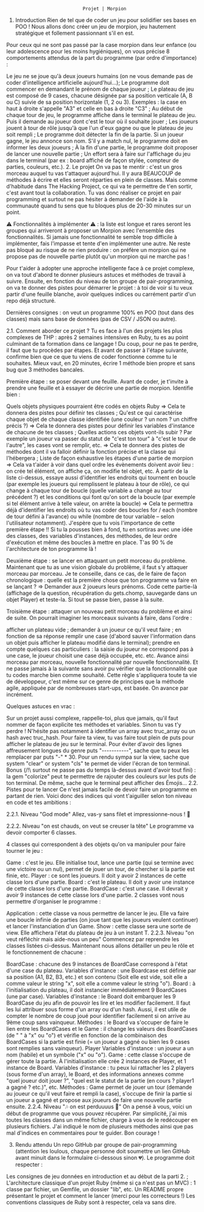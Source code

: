  								Projet | Morpion

1. Introduction
Rien de tel que de coder un jeu pour solidifier ses bases en POO ! Nous allons donc créer un jeu de morpion, jeu hautement stratégique et follement passionnant s'il en est.

Pour ceux qui ne sont pas passé par la case morpion dans leur enfance (ou leur adolescence pour les moins hygiéniques), on vous précise 8 comportements attendus de la part du programme (par ordre d'importance) :

Le jeu ne se joue qu'à deux joueurs humains (on ne vous demande pas de coder d'intelligence artificielle aujourd'hui…);
Le programme doit commencer en demandant le prénom de chaque joueur ;
Le plateau de jeu est composé de 9 cases, chacune désignée par sa position verticale (A, B ou C) suivie de sa position horizontale (1, 2 ou 3). Exemples : la case en haut à droite s'appelle "A3" et celle en bas à droite "C3" ;
Au début de chaque tour de jeu, le programme affiche dans le terminal le plateau de jeu. Puis il demande au joueur dont c'est le tour où il souhaite jouer ;
Les joueurs jouent à tour de rôle jusqu'à que l'un d'eux gagne ou que le plateau de jeu soit rempli ;
Le programme doit détecter la fin de la partie. Si un joueur gagne, le jeu annonce son nom. S'il y a match nul, le programme doit en informer les deux joueurs ;
À la fin d'une partie, le programme doit proposer de lancer une nouvelle partie ;
Un effort sera à faire sur l'affichage du jeu dans le terminal (par ex : board affiché de façon stylée, compteur de parties, couleurs, etc.).
2. Le projet
On va pas te mentir : c'est un gros morceau auquel tu vas t'attaquer aujourd'hui. Il y aura BEAUCOUP de méthodes à écrire et elles seront réparties en plein de classes. Mais comme d'habitude dans The Hacking Project, ce qui va te permettre de t'en sortir, c'est avant tout la collaboration. Tu vas donc réaliser ce projet en pair programming et surtout ne pas hésiter à demander de l'aide à la communauté quand tu sens que tu bloques plus de 20-30 minutes sur un point.

⚠ Fonctionnalités à implémenter ⚠ : la liste est longue et rares seront les groupes qui arriveront à proposer un Morpion avec l'ensemble des fonctionnalités. Si jamais une fonctionnalité te semble trop difficile à implémenter, fais l'impasse et tente d'en implémenter une autre. Ne reste pas bloqué au risque de ne rien produire : on préfère un morpion qui ne propose pas de nouvelle partie plutôt qu'un morpion qui ne marche pas !

Pour t'aider à adopter une approche intelligente face à ce projet complexe, on va tout d'abord te donner plusieurs astuces et méthodes de travail à suivre. Ensuite, en fonction du niveau de ton groupe de pair-programming, on va te donner des pistes pour démarrer le projet : à toi de voir si tu veux partir d'une feuille blanche, avoir quelques indices ou carrément partir d'un repo déjà structuré.

Dernières consignes : on veut un programme 100% en POO (tout dans des classes) mais sans base de données (pas de CSV / JSON ou autre).

2.1. Comment aborder ce projet ?
Tu es face à l'un des projets les plus complexes de THP : après 2 semaines intensives en Ruby, tu es au point culminant de ta formation dans ce langage ! Du coup, pour ne pas te perdre, il faut que tu procèdes par étapes. Et avant de passer à l'étape suivante, confirme bien que ce que tu viens de coder fonctionne comme tu le souhaites. Mieux vaut, en 20 minutes, écrire 1 méthode bien propre et sans bug que 3 méthodes bancales.

Première étape : se poser devant une feuille. Avant de coder, je t'invite à prendre une feuille et à essayer de décrire une partie de morpion. Identifie bien :

Quels objets physiques pourraient être codés en objets Ruby => Cela te donnera des pistes pour définir tes classes ;
Qu'est ce qui caractérise chaque objet de chaque classe identifiée (une couleur ? un nom ? un chiffre précis ?) => Cela te donnera des pistes pour définir les variables d'instance de chacune de tes classes ;
Quelles actions ces objets vont-ils subir ? Par exemple un joueur va passer du statut de "c'est ton tour" à "c'est le tour de l'autre", les cases vont se remplir, etc. => Cela te donnera des pistes de méthodes dont il va falloir définir la fonction précise et la classe qui l'hébergera ;
Liste de façon exhaustive les étapes d'une partie de morpion => Cela va t'aider à voir dans quel ordre les évènements doivent avoir lieu : on crée tel élément, on affiche ça, on modifie tel objet, etc.
À partir de la liste ci-dessus, essaye aussi d'identifier les endroits qui tournent en boucle (par exemple les joueurs qui remplissent le plateau à tour de rôle), ce qui change à chaque tour de boucle (quelle variable a changé au tour précédent ?) et les conditions qui font qu'on sort de la boucle (par exemple si tel élément arrive à telle valeur, on arrête la boucle) => Cela te permettra déjà d'identifier les endroits où tu vas coder des boucles for / each (nombre de tour défini à l'avance) ou while (nombre de tour variable – selon l'utilisateur notamment).
J'espère que tu vois l'importance de cette première étape !! Si tu la pousses bien à fond, tu en sortiras avec une idée des classes, des variables d'instances, des méthodes, de leur ordre d'exécution et même des boucles à mettre en place. T'as 90 % de l'architecture de ton programme là !

Deuxième étape : se lancer en attaquant un petit morceau du problème. Maintenant que tu as une vision globale du problème, il faut s'y attaquer morceau par morceau. Je te conseille, dans ce cas, de le faire de façon chronologique : quelle est la première chose que ton programme va faire en se lançant ? => Demander aux 2 joueurs leurs prénoms. Code cette partie-là (affichage de la question, récupération du gets.chomp, sauvegarde dans un objet Player) et teste-la. Si tout se passe bien, passe à la suite.

Troisième étape : attaquer un nouveau petit morceau du problème et ainsi de suite. On pourrait imaginer les morceaux suivants à faire, dans l'ordre :

afficher un plateau vide ;
demander à un joueur ce qu'il veut faire ;
en fonction de sa réponse remplir une case (d'abord sauver l'information dans un objet puis afficher le plateau modifié dans le terminal);
prendre en compte quelques cas particuliers : la saisie du joueur ne correspond pas à une case, le joueur choisit une case déjà occupée, etc.
etc.
Avance ainsi morceau par morceau, nouvelle fonctionnalité par nouvelle fonctionnalité. Et ne passe jamais à la suivante sans avoir pu vérifier que la fonctionnalité que tu codes marche bien comme souhaité. Cette règle s'appliquera toute ta vie de développeur, c'est même sur ce genre de principes que la méthode agile, appliquée par de nombreuses start-ups, est basée. On avance par incrément.

Quelques astuces en vrac :

Sur un projet aussi complexe, rappelle-toi, plus que jamais, qu'il faut nommer de façon explicite tes méthodes et variables. Sinon tu vas t'y perdre ! N'hésite pas notamment à identifier un array avec truc_array ou un hash avec truc_hash.
Pour faire ta view, tu vas faire tout plein de puts pour afficher le plateau de jeu sur le terminal. Pour éviter d'avoir des lignes affreusement longues du genre puts "-----------", sache que tu peux les remplacer par puts "-" * 30.
Pour un rendu sympa sur la view, sache que system "clear" or system "cls" te permet de vider l'écran de ton terminal.
Bonus (/!\ surtout ne passe pas du temps là-dessus avant d'avoir tout fini) : la gem "colorize" peut te permettre de rajouter des couleurs sur les puts de ton terminal. De même, sache que le terminal peut afficher des Émojis…
2.2. Pistes pour te lancer
Ce n'est jamais facile de devoir faire un programme en partant de rien. Voici donc des indices qui vont t'aiguiller selon ton niveau en code et tes ambitions :

2.2.1. Niveau "God mode"
Allez, vas-y sans filet et impressionne-nous ! 🤩

2.2.2. Niveau "on est chauds, on veut se creuser la tête"
Le programme va devoir comporter 6 classes.

4 classes qui correspondent à des objets qu'on va manipuler pour faire tourner le jeu :

Game : c'est le jeu. Elle initialise tout, lance une partie (qui se termine avec une victoire ou un nul), permet de jouer un tour, de chercher si la partie est finie, etc.
Player : ce sont les joueurs. Il doit y avoir 2 instances de cette classe lors d'une partie.
Board : c'est le plateau. Il doit y avoir une instance de cette classe lors d'une partie.
BoardCase : c'est une case. Il devrait y avoir 9 instances de cette classe lors d'une partie.
2 classes vont nous permettre d'organiser le programme :

Application : cette classe va nous permettre de lancer le jeu. Elle va faire une boucle infinie de parties (on joue tant que les joueurs veulent continuer) et lancer l'instanciation d'un Game.
Show : cette classe sera une sorte de view. Elle affichera l'état du plateau de jeu à un instant T.
2.2.3. Niveau "on veut réfléchir mais aide-nous un peu"
Commencez par reprendre les classes listées ci-dessus. Maintenant nous allons détailler un peu le rôle et le fonctionnement de chacune :

BoardCase : chacune des 9 instances de BoardCase correspond à l'état d'une case du plateau.
Variables d'instance : une Boardcase est définie par sa position (A1, B2, B3, etc.) et son contenu (Soit elle est vide, soit elle a comme valeur le string "x", soit elle a comme valeur le string "o").
Board : à l'initialisation du plateau, il doit instancier immédiatement 9 BoardCases (une par case).
Variables d'instance : le Board doit embarquer les 9 BoardCase du jeu afin de pouvoir les lire et les modifier facilement. Il faut les lui attribuer sous forme d'un array ou d'un hash. Aussi, il est utile de compter le nombre de coup joué pour identifier facilement si on arrive au 9ème coup sans vainqueur.
Méthodes : le Board va s'occuper de faire le lien entre les BoardCases et le Game : il change les valeurs des BoardCases (de " " à "x" ou "o") et vérifie en fonction de la combinaison des BoardCases si la partie est finie (= un joueur a gagné ou bien les 9 cases sont remplies sans vainqueur).
Player
Variables d'instance : un joueur a un nom (habile) et un symbole ("x" ou "o").
Game : cette classe s'occupe de gérer toute la partie. À l'initialisation elle crée 2 instances de Player, et 1 instance de Board.
Variables d'instance : tu peux lui rattacher les 2 players (sous forme d'un array), le Board, et des informations annexes comme "quel joueur doit jouer ?", "quel est le statut de la partie (en cours ? player1 a gagné ? etc.)", etc.
Méthodes : Game permet de jouer un tour (demande au joueur ce qu'il veut faire et rempli la case), s'occupe de finir la partie si un joueur a gagné et propose aux joueurs de faire une nouvelle partie ensuite.
2.2.4. Niveau "🎶 on est perduuuus 🎵"
On a pensé à vous, voici un début de programme que vous pouvez récupérer. Par simplicité, j'ai mis toutes les classes dans un même fichier, charge à vous de le redécouper en plusieurs fichiers.
J'ai indiqué le nom de plusieurs méthodes ainsi que pas mal d'indices en commentaires pour te guider. Bon courage !

3. Rendu attendu
Un repo GitHub par groupe de pair-programming (attention les loulous, chaque personne doit soumettre un lien GitHub avant minuit dans le formulaire ci-dessous sinon 💔).
Le programme doit respecter :

Les consignes de jeu données en introduction et au début de la parti 2. ;
L'architecture classique d'un projet Ruby (même si ça n'est pas un MVC) : 1 classe par fichier, un Gemfile, un dossier "lib", etc.
Un README propre présentant le projet et comment le lancer (merci pour les correcteurs !)
Les conventions classiques de Ruby sont à respecter, cela va sans dire.